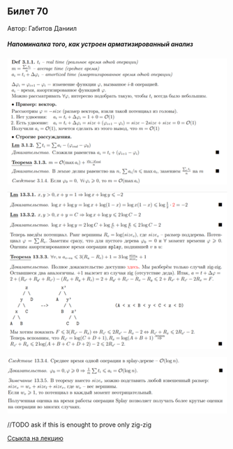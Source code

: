 ## Билет 70
Автор: Габитов Даниил

##### Напоминалка того, как устроен арматизированный анализ

<p align="center">
  <img src="https://github.com/DanielGabitov/HSEAlgo2020/raw/master/algo_data/ticket_70_1.png" alt="home"/>
</p>

<p align="center">
  <img src="https://github.com/DanielGabitov/HSEAlgo2020/raw/master/algo_data/ticket_70_2.png" alt="home"/>
</p>

<p align="center">
  <img src="https://github.com/DanielGabitov/HSEAlgo2020/raw/master/algo_data/ticket_70_3.png" alt="home"/>
</p>

//TODO ask if this is enought to prove only zig-zig


[Ссыкла на лекцию](https://youtu.be/17E92eX9uvw?t=1450)
